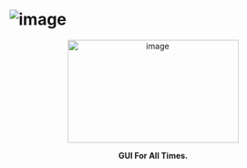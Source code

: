# ![image](https://github.com/user-attachments/assets/d524c3e1-27e2-4d5b-8d21-5c61d898e910) <title> Simple Password Generator </title>

<p align="center"><img width="300" height="180" alt="image" src="https://github.com/user-attachments/assets/8355f640-e402-423e-823d-4cccd5782fad" /></p>

<p align="center"><b>GUI For All Times.</b></p>
